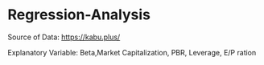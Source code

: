 # Regression-Analysis

Source of Data: https://kabu.plus/

Explanatory Variable: Beta,Market Capitalization, PBR, Leverage, E/P ration
